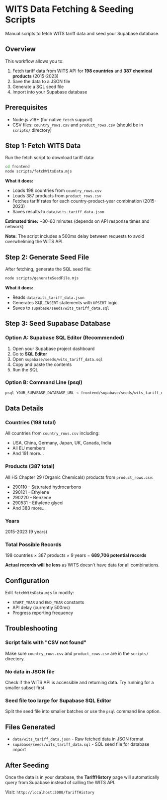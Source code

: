 # WITS Data Fetching & Seeding Scripts

Manual scripts to fetch WITS tariff data and seed your Supabase database.

## Overview

This workflow allows you to:

1. Fetch tariff data from WITS API for **198 countries** and **387 chemical products** (2015-2023)
2. Save the data to a JSON file
3. Generate a SQL seed file
4. Import into your Supabase database

## Prerequisites

- Node.js v18+ (for native `fetch` support)
- CSV files: `country_rows.csv` and `product_rows.csv` (should be in `scripts/` directory)

## Step 1: Fetch WITS Data

Run the fetch script to download tariff data:

```bash
cd frontend
node scripts/fetchWitsData.mjs
```

**What it does:**

- Loads 198 countries from `country_rows.csv`
- Loads 387 products from `product_rows.csv`
- Fetches tariff rates for each country-product-year combination (2015-2023)
- Saves results to `data/wits_tariff_data.json`

**Estimated time:** ~30-60 minutes (depends on API response times and network)

**Note:** The script includes a 500ms delay between requests to avoid overwhelming the WITS API.

## Step 2: Generate Seed File

After fetching, generate the SQL seed file:

```bash
node scripts/generateSeedFile.mjs
```

**What it does:**

- Reads `data/wits_tariff_data.json`
- Generates SQL `INSERT` statements with `UPSERT` logic
- Saves to `supabase/seeds/wits_tariff_data.sql`

## Step 3: Seed Supabase Database

### Option A: Supabase SQL Editor (Recommended)

1. Open your Supabase project dashboard
2. Go to **SQL Editor**
3. Open `supabase/seeds/wits_tariff_data.sql`
4. Copy and paste the contents
5. Run the SQL

### Option B: Command Line (psql)

```bash
psql YOUR_SUPABASE_DATABASE_URL < frontend/supabase/seeds/wits_tariff_data.sql
```

## Data Details

### Countries (198 total)

All countries from `country_rows.csv` including:

- USA, China, Germany, Japan, UK, Canada, India
- All EU members
- And 191 more...

### Products (387 total)

All HS Chapter 29 (Organic Chemicals) products from `product_rows.csv`:

- 290110 - Saturated hydrocarbons
- 290121 - Ethylene
- 290220 - Benzene
- 290531 - Ethylene glycol
- And 383 more...

### Years

2015-2023 (9 years)

### Total Possible Records

198 countries × 387 products × 9 years = **689,706 potential records**

**Actual records will be less** as WITS doesn't have data for all combinations.

## Configuration

Edit `fetchWitsData.mjs` to modify:

- `START_YEAR` and `END_YEAR` constants
- API delay (currently 500ms)
- Progress reporting frequency

## Troubleshooting

### Script fails with "CSV not found"

Make sure `country_rows.csv` and `product_rows.csv` are in the `scripts/` directory.

### No data in JSON file

Check if the WITS API is accessible and returning data. Try running for a smaller subset first.

### Seed file too large for Supabase SQL Editor

Split the seed file into smaller batches or use the `psql` command line option.

## Files Generated

- `data/wits_tariff_data.json` - Raw fetched data in JSON format
- `supabase/seeds/wits_tariff_data.sql` - SQL seed file for database import

## After Seeding

Once the data is in your database, the **TariffHistory** page will automatically query from Supabase instead of calling the WITS API.

Visit: `http://localhost:3000/TariffHistory`
